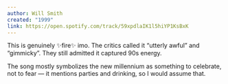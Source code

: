```yaml
---
author: Will Smith
created: "1999"
link: https://open.spotify.com/track/59xpdlaIK1l5hiYP1KsBxK
---
```


This is genuinely ✨fire✨ imo. The critics called it “utterly awful” and “gimmicky”. They still admitted it captured 90s energy.

The song mostly symbolizes the new millennium as something to celebrate, not to fear — it mentions parties and drinking, so I would assume that.
